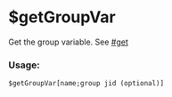 # $getGroupVar

Get the group variable. See [#get](../guides/variables/group-variables.md#get "mention")

### Usage:

```
$getGroupVar[name;group jid (optional)]
```
